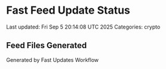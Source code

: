 # Fast Feed Update Status
Last updated: Fri Sep  5 20:14:08 UTC 2025
Categories: crypto

## Feed Files Generated

Generated by Fast Updates Workflow
